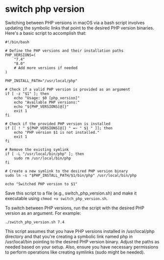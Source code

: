# switch php version

Switching between PHP versions in macOS via a bash script involves updating the symbolic links that point to the desired PHP version binaries. Here's a basic script to accomplish that:


```
#!/bin/bash

# Define the PHP versions and their installation paths
PHP_VERSIONS=(
    "7.4"
    "8.0"
    # Add more versions if needed
)

PHP_INSTALL_PATH="/usr/local/php"

# Check if a valid PHP version is provided as an argument
if [ -z "$1" ]; then
    echo "Usage: $0 [php_version]"
    echo "Available PHP versions:"
    echo "${PHP_VERSIONS[@]}"
    exit 1
fi

# Check if the provided PHP version is installed
if [[ ! " ${PHP_VERSIONS[@]} " =~ " $1 " ]]; then
    echo "PHP version $1 is not installed."
    exit 1
fi

# Remove the existing symlink
if [ -L "/usr/local/bin/php" ]; then
    sudo rm /usr/local/bin/php
fi

# Create a new symlink to the desired PHP version binary
sudo ln -s "$PHP_INSTALL_PATH/$1/bin/php" /usr/local/bin/php

echo "Switched PHP version to $1"

```

Save this script to a file (e.g., switch_php_version.sh) and make it executable using ```chmod +x switch_php_version.sh```.

To switch between PHP versions, run the script with the desired PHP version as an argument. For example:


```
./switch_php_version.sh 7.4
```
This script assumes that you have PHP versions installed in /usr/local/php directory and that you're creating a symbolic link named php in /usr/local/bin pointing to the desired PHP version binary. Adjust the paths as needed based on your setup. Also, ensure you have necessary permissions to perform operations like creating symlinks (sudo might be needed).





